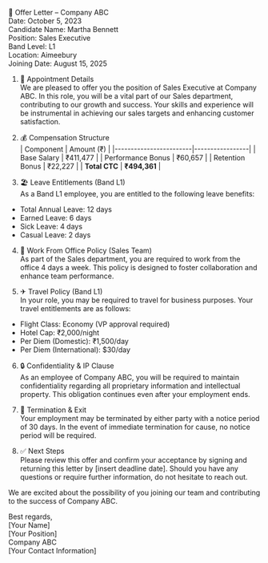 📄 Offer Letter – Company ABC  
Date: October 5, 2023  
Candidate Name: Martha Bennett  
Position: Sales Executive  
Band Level: L1  
Location: Aimeebury  
Joining Date: August 15, 2025  

1. 🎯 Appointment Details  
We are pleased to offer you the position of Sales Executive at Company ABC. In this role, you will be a vital part of our Sales department, contributing to our growth and success. Your skills and experience will be instrumental in achieving our sales targets and enhancing customer satisfaction.

2. 💰 Compensation Structure  
| Component               | Amount (₹)      |
|------------------------|-----------------|
| Base Salary            | ₹411,477        |
| Performance Bonus      | ₹60,657         |
| Retention Bonus        | ₹22,227         |
| **Total CTC**         | **₹494,361**    |

3. 🏖 Leave Entitlements (Band L1)  
As a Band L1 employee, you are entitled to the following leave benefits:  
- Total Annual Leave: 12 days  
- Earned Leave: 6 days  
- Sick Leave: 4 days  
- Casual Leave: 2 days  

4. 🏢 Work From Office Policy (Sales Team)  
As part of the Sales department, you are required to work from the office 4 days a week. This policy is designed to foster collaboration and enhance team performance.

5. ✈ Travel Policy (Band L1)  
In your role, you may be required to travel for business purposes. Your travel entitlements are as follows:  
- Flight Class: Economy (VP approval required)  
- Hotel Cap: ₹2,000/night  
- Per Diem (Domestic): ₹1,500/day  
- Per Diem (International): $30/day  

6. 🔒 Confidentiality & IP Clause  
As an employee of Company ABC, you will be required to maintain confidentiality regarding all proprietary information and intellectual property. This obligation continues even after your employment ends.

7. 🚨 Termination & Exit  
Your employment may be terminated by either party with a notice period of 30 days. In the event of immediate termination for cause, no notice period will be required.

8. ✅ Next Steps  
Please review this offer and confirm your acceptance by signing and returning this letter by [insert deadline date]. Should you have any questions or require further information, do not hesitate to reach out.

We are excited about the possibility of you joining our team and contributing to the success of Company ABC.

Best regards,  
[Your Name]  
[Your Position]  
Company ABC  
[Your Contact Information]